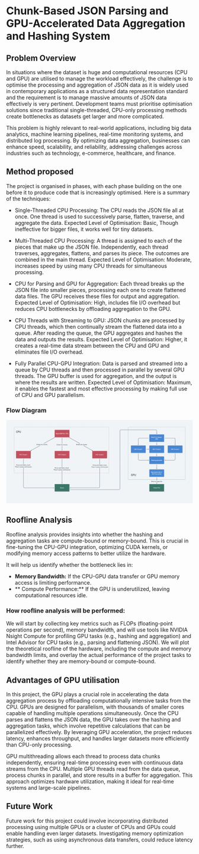# Chunk-Based JSON Parsing and GPU-Accelerated Data Aggregation and Hashing System

## Problem Overview

In situations where the dataset is huge and computational resources (CPU and GPU) are utilised to manage the workload effectively, the challenge is to optimise the processing and aggregation of JSON data as it is widely used in contemporary applications as a structured data representation standard and the requirement is to manage massive amounts of JSON data effectively is very pertinent. Development teams must prioritise optimisation solutions since traditional single-threaded, CPU-only processing methods create bottlenecks as datasets get larger and more complicated.

This problem is highly relevant to real-world applications, including big data analytics, machine learning pipelines, real-time monitoring systems, and distributed log processing. By optimizing data aggregation, businesses can enhance speed, scalability, and reliability, addressing challenges across industries such as technology, e-commerce, healthcare, and finance.

## Method proposed

The project is organised in phases, with each phase building on the one before it to produce code that is increasingly optimised. Here is a summary of the techniques:

- Single-Threaded CPU Processing: The CPU reads the JSON file all at once. One thread is used to successively parse, flatten, traverse, and aggregate the data.
Expected Level of Optimisation: Basic, Though ineffective for bigger files, it works well for tiny datasets.

- Multi-Threaded CPU Processing: A thread is assigned to each of the pieces that make up the JSON file. Independently, each thread traverses, aggregates, flattens, and parses its piece. The outcomes are combined in the main thread.
Expected Level of Optimisation: Moderate, increases speed by using many CPU threads for simultaneous processing.

- CPU for Parsing and GPU for Aggregation: Each thread breaks up the JSON file into smaller pieces, processing each one to create flattened data files. The GPU receives these files for output and aggregation.
Expected Level of Optimisation: High, includes file I/O overhead but reduces CPU bottlenecks by offloading aggregation to the GPU.

- CPU Threads with Streaming to GPU: JSON chunks are processed by CPU threads, which then continually stream the flattened data into a queue. After reading the queue, the GPU aggregates and hashes the data and outputs the results.
Expected Level of Optimisation: Higher, it creates a real-time data stream between the CPU and GPU and eliminates file I/O overhead.

- Fully Parallel CPU-GPU Integration: Data is parsed and streamed into a queue by CPU threads and then processed in parallel by several GPU threads. The GPU buffer is used for aggregation, and the output is where the results are written.
Expected Level of Optimisation: Maximum, it enables the fastest and most effective processing by making full use of CPU and GPU parallelism.

### Flow Diagram
![Alt text](Flow_Diagram.png)

## Roofline Analysis

Roofline analysis provides insights into whether the hashing and aggregation tasks are compute-bound or memory-bound. This is crucial in fine-tuning the CPU-GPU integration, optimizing CUDA kernels, or modifying memory access patterns to better utilize the hardware.

It will help us identify whether the bottleneck lies in:
- **Memory Bandwidth:** If the CPU-GPU data transfer or GPU memory access is limiting performance.
- ** Compute Performance:** If the GPU is underutilized, leaving computational resources idle.

### How roofline analysis will be performed:

We will start by collecting key metrics such as FLOPs (floating-point operations per second), memory bandwidth, and will use tools like NVIDIA Nsight Compute for profiling GPU tasks (e.g., hashing and aggregation) and Intel Advisor for CPU tasks (e.g., parsing and flattening JSON). We will plot the theoretical roofline of the hardware, including the compute and memory bandwidth limits, and overlay the actual performance of the project tasks to identify whether they are memory-bound or compute-bound. 

## Advantages of GPU utilisation

In this project, the GPU plays a crucial role in accelerating the data aggregation process by offloading computationally intensive tasks from the CPU. GPUs are designed for parallelism, with thousands of smaller cores capable of handling multiple operations simultaneously. Once the CPU parses and flattens the JSON data, the GPU takes over the hashing and aggregation tasks, which involve repetitive calculations that can be parallelized effectively. By leveraging GPU acceleration, the project reduces latency, enhances throughput, and handles larger datasets more efficiently than CPU-only processing.

GPU multithreading allows each thread to process data chunks independently, ensuring real-time processing even with continuous data streams from the CPU. Multiple GPU threads read from the data queue, process chunks in parallel, and store results in a buffer for aggregation. This approach optimizes hardware utilization, making it ideal for real-time systems and large-scale pipelines.

## Future Work

Future work for this project could involve incorporating distributed processing using multiple GPUs or a cluster of CPUs and GPUs could enable handling even larger datasets. Investigating memory optimization strategies, such as using asynchronous data transfers, could reduce latency further.

